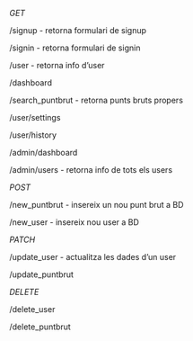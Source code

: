 *GET*

/signup									- retorna formulari de signup

/signin									- retorna formulari de signin

/user										- retorna info d’user

/dashboard

/search_puntbrut				- retorna punts bruts propers

/user/settings

/user/history

/admin/dashboard

/admin/users						- retorna info de tots els users



*POST*

/new_puntbrut						- insereix un nou punt brut a BD

/new_user								- insereix nou user a BD



*PATCH*

/update_user						- actualitza les dades d’un user

/update_puntbrut		



*DELETE*

/delete_user

/delete_puntbrut
